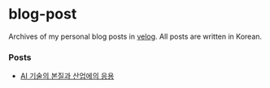 # blog-post

Archives of my personal blog posts in [velog](https://velog.io/@choi-jiwoo). All posts are written in Korean.

### Posts
<!-- BLOG-POST-LIST:START -->
- [AI 기술의 본질과 산업에의 응용](https://velog.io/@choi-jiwoo/%EC%84%9C%EC%9A%B8%EB%8C%80-AI-%EC%BD%9C%EB%A1%9C%ED%80%B4%EC%9B%80-AI-%EA%B8%B0%EC%88%A0%EC%9D%98-%EB%B3%B8%EC%A7%88%EA%B3%BC-%EC%82%B0%EC%97%85%EC%97%90%EC%9D%98-%EC%9D%91%EC%9A%A9)
<!-- BLOG-POST-LIST:END -->
